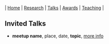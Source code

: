 | [Home](index.md) | [Research](research.md) | [Talks](talks.md) | [Awards](awards.md) | [Teaching](teaching.md) |


## Invited Talks

- **meetup name**, place, date, **topic**, [more info]()